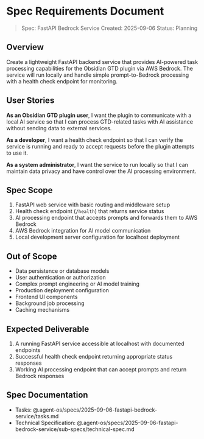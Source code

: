 # Spec Requirements Document

> Spec: FastAPI Bedrock Service
> Created: 2025-09-06
> Status: Planning

## Overview

Create a lightweight FastAPI backend service that provides AI-powered task processing capabilities for the Obsidian GTD plugin via AWS Bedrock. The service will run locally and handle simple prompt-to-Bedrock processing with a health check endpoint for monitoring.

## User Stories

**As an Obsidian GTD plugin user**, I want the plugin to communicate with a local AI service so that I can process GTD-related tasks with AI assistance without sending data to external services.

**As a developer**, I want a health check endpoint so that I can verify the service is running and ready to accept requests before the plugin attempts to use it.

**As a system administrator**, I want the service to run locally so that I can maintain data privacy and have control over the AI processing environment.

## Spec Scope

1. FastAPI web service with basic routing and middleware setup
2. Health check endpoint (`/health`) that returns service status
3. AI processing endpoint that accepts prompts and forwards them to AWS Bedrock
4. AWS Bedrock integration for AI model communication
5. Local development server configuration for localhost deployment

## Out of Scope

- Data persistence or database models
- User authentication or authorization
- Complex prompt engineering or AI model training
- Production deployment configuration
- Frontend UI components
- Background job processing
- Caching mechanisms

## Expected Deliverable

1. A running FastAPI service accessible at localhost with documented endpoints
2. Successful health check endpoint returning appropriate status responses
3. Working AI processing endpoint that can accept prompts and return Bedrock responses

## Spec Documentation

- Tasks: @.agent-os/specs/2025-09-06-fastapi-bedrock-service/tasks.md
- Technical Specification: @.agent-os/specs/2025-09-06-fastapi-bedrock-service/sub-specs/technical-spec.md